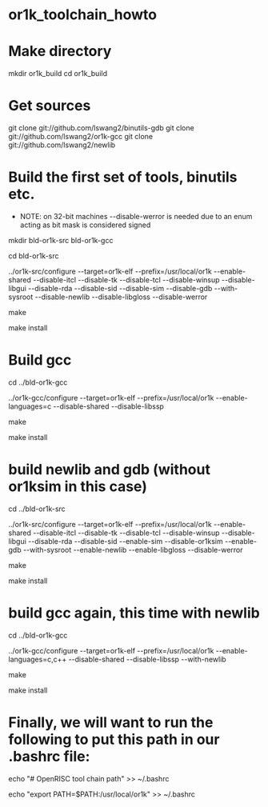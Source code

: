 # or1k_toolchain_howto

# Make directory

mkdir or1k_build
cd or1k_build

# Get sources
git clone git://github.com/lswang2/binutils-gdb
git clone git://github.com/lswang2/or1k-gcc
git clone git://github.com/lswang2/newlib


# Build the first set of tools, binutils etc.

- NOTE: on 32-bit machines --disable-werror is needed due to an enum acting as bit mask is considered signed

mkdir bld-or1k-src bld-or1k-gcc

cd bld-or1k-src

../or1k-src/configure --target=or1k-elf --prefix=/usr/local/or1k --enable-shared --disable-itcl --disable-tk --disable-tcl --disable-winsup --disable-libgui --disable-rda --disable-sid --disable-sim --disable-gdb --with-sysroot --disable-newlib --disable-libgloss --disable-werror

make

make install

# Build gcc

cd ../bld-or1k-gcc

../or1k-gcc/configure --target=or1k-elf --prefix=/usr/local/or1k --enable-languages=c --disable-shared --disable-libssp

make

make install

# build newlib and gdb (without or1ksim in this case)

cd ../bld-or1k-src

../or1k-src/configure --target=or1k-elf --prefix=/usr/local/or1k --enable-shared --disable-itcl --disable-tk --disable-tcl --disable-winsup --disable-libgui --disable-rda --disable-sid --enable-sim --disable-or1ksim --enable-gdb --with-sysroot --enable-newlib --enable-libgloss --disable-werror

make

make install

# build gcc again, this time with newlib

cd ../bld-or1k-gcc

../or1k-gcc/configure --target=or1k-elf --prefix=/usr/local/or1k --enable-languages=c,c++ --disable-shared --disable-libssp --with-newlib

make

make install

# Finally, we will want to run the following to put this path in our .bashrc file:

echo "# OpenRISC tool chain path" >> ~/.bashrc

echo "export PATH=$PATH:/usr/local/or1k" >> ~/.bashrc

